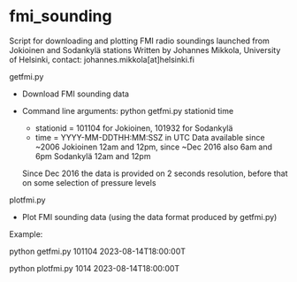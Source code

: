 # fmi_sounding
Script for downloading and plotting FMI radio soundings launched from Jokioinen and Sodankylä stations
Written by Johannes Mikkola, University of Helsinki, contact: johannes.mikkola[at]helsinki.fi

getfmi.py
  - Download FMI sounding data
  - Command line arguments: python getfmi.py stationid time
      * stationid = 101104 for Jokioinen, 101932 for Sodankylä
      * time = YYYY-MM-DDTHH:MM:SSZ in UTC
    Data available since ~2006
    Jokioinen 12am and 12pm, since ~Dec 2016 also 6am and 6pm
    Sodankylä 12am and 12pm

    Since Dec 2016 the data is provided on 2 seconds resolution, before that on some selection of pressure levels


plotfmi.py
  - Plot FMI sounding data (using the data format produced by getfmi.py)


Example:

python getfmi.py 101104 2023-08-14T18:00:00T

python plotfmi.py 1014 2023-08-14T18:00:00T
